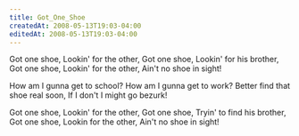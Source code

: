 ```yaml
---
title: Got_One_Shoe
createdAt: 2008-05-13T19:03-04:00
editedAt: 2008-05-13T19:03-04:00
---
```


Got one shoe,
Lookin' for the other,
Got one shoe,
Lookin' for his brother,
Got one shoe,
Lookin' for the other,
Ain't no shoe in sight!

How am I gunna get to school?
How am I gunna get to work?
Better find that shoe real soon,
If I don't I might go bezurk!

Got one shoe,
Lookin' for the other,
Got one shoe,
Tryin' to find his brother,
Got one shoe,
Lookin for the other,
Ain't no shoe in sight!

